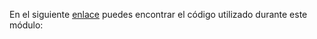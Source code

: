 En el siguiente [enlace](https://colab.research.google.com/drive/1ii8TeXnLD9plGa5155QBPeGFv8Gb4-LS#forceEdit=true&sandboxMode=true) puedes encontrar el código utilizado durante este módulo:

